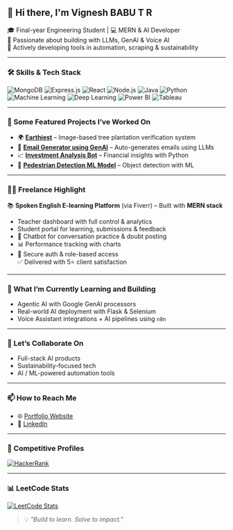 ## 👋 Hi there, I'm Vignesh BABU T R

🎓 Final-year Engineering Student | 💻 MERN & AI Developer  
🧠 Passionate about building with LLMs, GenAI & Voice AI  
🌱 Actively developing tools in automation, scraping & sustainability

---

### 🛠️ Skills & Tech Stack

![MongoDB](https://img.shields.io/badge/MongoDB-4EA94B?style=for-the-badge&logo=mongodb&logoColor=white)
![Express.js](https://img.shields.io/badge/Express.js-000000?style=for-the-badge&logo=express&logoColor=white)
![React](https://img.shields.io/badge/React-20232A?style=for-the-badge&logo=react&logoColor=61DAFB)
![Node.js](https://img.shields.io/badge/Node.js-339933?style=for-the-badge&logo=nodedotjs&logoColor=white)
![Java](https://img.shields.io/badge/Java-ED8B00?style=for-the-badge&logo=java&logoColor=white)
![Python](https://img.shields.io/badge/Python-3776AB?style=for-the-badge&logo=python&logoColor=white)
![Machine Learning](https://img.shields.io/badge/Machine%20Learning-FF6F00?style=for-the-badge&logo=TensorFlow&logoColor=white)
![Deep Learning](https://img.shields.io/badge/Deep%20Learning-006699?style=for-the-badge&logo=keras&logoColor=white)
![Power BI](https://img.shields.io/badge/Power%20BI-F2C811?style=for-the-badge&logo=Power%20BI&logoColor=black)
![Tableau](https://img.shields.io/badge/Tableau-E97627?style=for-the-badge&logo=Tableau&logoColor=white)

---

### 🚀 Some Featured Projects I’ve Worked On

- 🌍 [**Earthiest**](https://github.com/VICKY-0017/Earthiest) – Image-based tree plantation verification system  
- 🤖 [**Email Generator using GenAI**](https://github.com/VICKY-0017/Email_generator-GenAI--main) – Auto-generates emails using LLMs  
- 📈 [**Investment Analysis Bot**](https://github.com/VICKY-0017/Invesment_Analysis_Bot) – Financial insights with Python  
- 🚸 [**Pedestrian Detection ML Model**](https://github.com/VICKY-0017/Pedestrian_Detection_ML_Model) – Object detection with ML

---

### 👨‍💻 Freelance Highlight

📚 **Spoken English E-learning Platform** (via Fiverr) – Built with **MERN stack**  
- Teacher dashboard with full control & analytics  
- Student portal for learning, submissions & feedback  
- 🤖 Chatbot for conversation practice & doubt posting  
- 📊 Performance tracking with charts  
- 🔐 Secure auth & role-based access  
✅ Delivered with 5⭐ client satisfaction

---

### 🌱 What I’m Currently Learning and Building

- Agentic AI with Google GenAI processors  
- Real-world AI deployment with Flask & Selenium  
- Voice Assistant integrations + AI pipelines using `n8n`

---

### 🤝 Let’s Collaborate On

- Full-stack AI products  
- Sustainability-focused tech  
- AI / ML-powered automation tools

---

### 📫 How to Reach Me

- 🌐 [Portfolio Website](https://portfolio-yj8s.onrender.com)  
- 💼 [LinkedIn](https://linkedin.com/in/vignesh-babu-t-r-880880250)

---

### 🔗 Competitive Profiles

[![HackerRank](https://img.shields.io/badge/HackerRank-Profile-2EC866?style=for-the-badge&logo=HackerRank&logoColor=white)](https://www.hackerrank.com/profile/t_r_vigneshbabu1)

---

### 📊 LeetCode Stats

[![LeetCode Stats](https://leetcard.jacoblin.cool/vicky_3110?theme=light&font=Roboto&ext=heatmap)](https://leetcode.com/vicky_3110/)



> 💡 *"Build to learn. Solve to impact."*

<!--
**VICKY-0017/VICKY-0017** is a ✨ _special_ ✨ repository because its `README.md` (this file) appears on your GitHub profile.
-->
